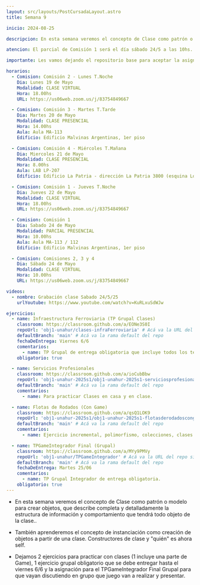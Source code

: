 ```yaml
---
layout: src/layouts/PostCursadaLayout.astro
title: Semana 9

inicio: 2024-08-25

descripcion: En esta semana veremos el concepto de Clase como patrón o modelo para crear objetos, que describe completa y detalladamente la estructura de información y comportamiento que tendrá todo objeto de la clase.

atencion: El parcial de Comisión 1 será el día sábado 24/5 a las 10hs. El jueves 22/5 Comisión 1 tendrá clase virtual. Esta semana la Comisión 2 (LUNES 18HS) tendrá clase VIRTUAL.

importante: Les vamos dejando el repositorio base para aceptar la asignación grupal del TPGameIntegrador (obligatorio). Vayan discutiendo en grupo esta semana que juego tienen pensado hacer y cualquier duda nos consultan a los profes.

horarios:
  - Comision: Comisión 2 - Lunes T.Noche
    Dia: Lunes 19 de Mayo
    Modalidad: CLASE VIRTUAL
    Hora: 18.00hs
    URL: https://us06web.zoom.us/j/83754849667

  - Comision: Comisión 3 - Martes T.Tarde
    Dia: Martes 20 de Mayo
    Modalidad: CLASE PRESENCIAL
    Hora: 14.00hs
    Aula: Aula MA-113
    Edificio: Edificio Malvinas Argentinas, 1er piso

  - Comision: Comisión 4 - Miércoles T.Mañana
    Dia: Miercoles 21 de Mayo
    Modalidad: CLASE PRESENCIAL
    Hora: 8.00hs
    Aula: LAB LP-207
    Edificio: Edificio La Patria - dirección La Patria 3800 (esquina Los Toldos)

  - Comision: Comisión 1 - Jueves T.Noche
    Dia: Jueves 22 de Mayo
    Modalidad: CLASE VIRTUAL
    Hora: 18.00hs
    URL: https://us06web.zoom.us/j/83754849667

  - Comision: Comisión 1
    Dia: Sabado 24 de Mayo
    Modalidad: PARCIAL PRESENCIAL
    Hora: 10.00hs
    Aula: Aula MA-113 / 112
    Edificio: Edificio Malvinas Argentinas, 1er piso

  - Comision: Comisiones 2, 3 y 4
    Dia: Sábado 24 de Mayo
    Modalidad: CLASE VIRTUAL
    Hora: 10.00hs
    URL: https://us06web.zoom.us/j/83754849667

videos:
  - nombre: Grabación clase Sabado 24/5/25
    urlYoutube: https://www.youtube.com/watch?v=KuRLxuSdWJw

ejercicios:
  - name: Infraestructura Ferroviaria (TP Grupal Clases)
    classroom: https://classroom.github.com/a/EONe3S0I
    repoUrl: 'obj1-unahur/clases-infraFerroviaria' # Acá va la URL del repo sin el "https://github.com/"
    defaultBranch: 'main' # Acá va la rama default del repo
    fechaDeEntrega: Viernes 6/6
    comentarios:
      - name: TP Grupal de entrega obligatoria que incluye todos los temas vistos incluyendo clases.
    obligatorio: true

  - name: Servicios Profesionales
    classroom: https://classroom.github.com/a/ioCubBbw
    repoUrl: 'obj1-unahur-2025s1/obj1-unahur-2025s1-serviciosprofesionales-clasesServiciosProfesionales' # Acá va la URL del repo sin el "https://github.com/"
    defaultBranch: 'main' # Acá va la rama default del repo
    comentarios:
      - name: Para practicar Clases en casa y en clase.

  - name: Flotas de Rodados (Con Game)
    classroom: https://classroom.github.com/a/qsQ1LOK9
    repoUrl: 'obj1-unahur-2025s1/obj1-unahur-2025s1-flotasderodadoscongame-flotasDeRodadosConGameTS' # Acá va la URL del repo sin el "https://github.com/"
    defaultBranch: 'main' # Acá va la rama default del repo
    comentarios:
      - name: Ejercicio incremental, polimorfismo, colecciones, clases y game.

  - name: TPGameIntegrador Final (Grupal)
    classroom: https://classroom.github.com/a/MYy9PMVy
    repoUrl: 'obj1-unahur/TPGameIntegrador' # Acá va la URL del repo sin el "https://github.com/"
    defaultBranch: 'main' # Acá va la rama default del repo
    fechaDeEntrega: Martes 25/06
    comentarios:
      - name: TP Grupal Integrador de entrega obligatoria.
    obligatorio: true
---
```


- En esta semana veremos el concepto de Clase como patrón o modelo para crear objetos, que describe completa y detalladamente la estructura de información y comportamiento que tendrá todo objeto de la clase..

- También aprenderemos el concepto de instanciación como creación de objetos a partir de una clase. Constructores de clase y "quién" es ahora self.

- Dejamos 2 ejercicios para practicar con clases (1 incluye una parte de Game), 1 ejercicio grupal obligatorio que se debe entregar hasta el viernes 6/6 y la asignación para el TPGameIntegrador Final Grupal para que vayan discutiendo en grupo que juego van a realizar y presentar.
